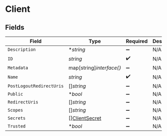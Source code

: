 # Client


## Fields

| Field                                                 | Type                                                  | Required                                              | Description                                           |
| ----------------------------------------------------- | ----------------------------------------------------- | ----------------------------------------------------- | ----------------------------------------------------- |
| `Description`                                         | **string*                                             | :heavy_minus_sign:                                    | N/A                                                   |
| `ID`                                                  | *string*                                              | :heavy_check_mark:                                    | N/A                                                   |
| `Metadata`                                            | map[string]*interface{}*                              | :heavy_minus_sign:                                    | N/A                                                   |
| `Name`                                                | *string*                                              | :heavy_check_mark:                                    | N/A                                                   |
| `PostLogoutRedirectUris`                              | []*string*                                            | :heavy_minus_sign:                                    | N/A                                                   |
| `Public`                                              | **bool*                                               | :heavy_minus_sign:                                    | N/A                                                   |
| `RedirectUris`                                        | []*string*                                            | :heavy_minus_sign:                                    | N/A                                                   |
| `Scopes`                                              | []*string*                                            | :heavy_minus_sign:                                    | N/A                                                   |
| `Secrets`                                             | [][ClientSecret](../../models/shared/clientsecret.md) | :heavy_minus_sign:                                    | N/A                                                   |
| `Trusted`                                             | **bool*                                               | :heavy_minus_sign:                                    | N/A                                                   |